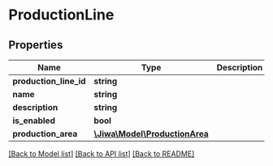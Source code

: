 # ProductionLine

## Properties
Name | Type | Description | Notes
------------ | ------------- | ------------- | -------------
**production_line_id** | **string** |  | [optional] 
**name** | **string** |  | [optional] 
**description** | **string** |  | [optional] 
**is_enabled** | **bool** |  | [optional] 
**production_area** | [**\Jiwa\Model\ProductionArea**](ProductionArea.md) |  | [optional] 

[[Back to Model list]](../README.md#documentation-for-models) [[Back to API list]](../README.md#documentation-for-api-endpoints) [[Back to README]](../README.md)


